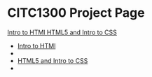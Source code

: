 # CITC1300 Project Page

<a href="Intro_to_html/index.html"> Intro to HTMl </a>
<a href="html5_intro_to_html/index.html" target="blank" > HTML5 and Intro to CSS </a>

<ul>
    <li> <a href="Intro_to_html/index.html"> Intro to HTMl </a> <li>
    <li> <a href="html5_intro_to_html/index.html" target="blank" > HTML5 and Intro to CSS </a> <li>
<ul>


